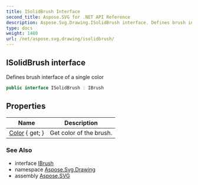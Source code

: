```yaml
---
title: ISolidBrush Interface
second_title: Aspose.SVG for .NET API Reference
description: Aspose.Svg.Drawing.ISolidBrush interface. Defines brush interface of a single color
type: docs
weight: 1480
url: /net/aspose.svg.drawing/isolidbrush/
---
```

## ISolidBrush interface

Defines brush interface of a single color

```csharp
public interface ISolidBrush : IBrush
```

## Properties

| Name | Description |
| --- | --- |
| [Color](../../aspose.svg.drawing/isolidbrush/color/) { get; } | Get color of the brush. |

### See Also

* interface [IBrush](../ibrush/)
* namespace [Aspose.Svg.Drawing](../../aspose.svg.drawing/)
* assembly [Aspose.SVG](../../)
